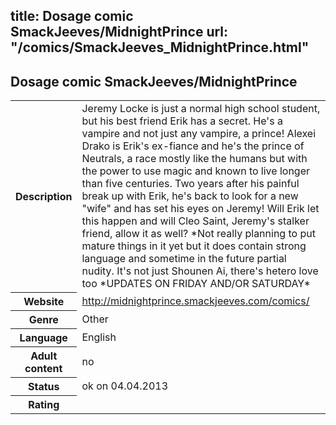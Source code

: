title: Dosage comic SmackJeeves/MidnightPrince
url: "/comics/SmackJeeves_MidnightPrince.html"
---
Dosage comic SmackJeeves/MidnightPrince
-----------------------------------------

<table class="comicinfo">
<tr>
<th>Description</th><td>Jeremy Locke is just a normal high school student, but his best friend Erik has a secret. He's a vampire and not just any vampire, a prince! Alexei Drako is Erik's ex-fiance and he's the prince of Neutrals, a race mostly like the humans but with the power to use magic and known to live longer than five centuries. Two years after his painful break up with Erik, he's back to look for a new &quot;wife&quot; and has set his eyes on Jeremy! Will Erik let this happen and will Cleo Saint, Jeremy's stalker friend, allow it as well? *Not really planning to put mature things in it yet but it does contain strong language and sometime in the future partial nudity. It's not just Shounen Ai, there's hetero love too *UPDATES ON FRIDAY AND/OR SATURDAY*</td>
</tr>
<tr>
<th>Website</th><td><a href="http://midnightprince.smackjeeves.com/comics/">http://midnightprince.smackjeeves.com/comics/</a></td>
</tr>
<tr>
<th>Genre</th><td>Other</td>
</tr>
<tr>
<th>Language</th><td>English</td>
</tr>
<tr>
<th>Adult content</th><td>no</td>
</tr>
<tr>
<th>Status</th><td>ok on 04.04.2013</td>
</tr>
<tr>
<th>Rating</th><td><div class="g-plusone" data-size="standard" data-annotation="bubble"
 data-href="http://midnightprince.smackjeeves.com/comics/"></div></td>
</tr>
</table>
<script type="text/javascript">
  (function() {
    var po = document.createElement('script'); po.type = 'text/javascript'; po.async = true;
    po.src = 'https://apis.google.com/js/plusone.js';
    var s = document.getElementsByTagName('script')[0]; s.parentNode.insertBefore(po, s);
  })();
</script>
